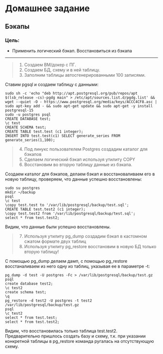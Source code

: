 # Домашнее задание
## Бэкапы
### Цель:
* Применить логический бэкап. Восстановиться из бэкапа
---

> 1. Создаем ВМ/докер c ПГ.  
> 2. Создаем БД, схему и в ней таблицу.  
> 3. Заполним таблицы автосгенерированными 100 записями.  

Ставим pgsql и создаем таблицу с данными:
```
sudo sh -c 'echo "deb http://apt.postgresql.org/pub/repos/apt $(lsb_release -cs)-pgdg main" > /etc/apt/sources.list.d/pgdg.list' && wget --quiet -O - https://www.postgresql.org/media/keys/ACCC4CF8.asc | sudo apt-key add - && sudo apt-get update && sudo apt-get -y install postgresql-15
sudo -u postgres psql
CREATE DATABASE test;
\c test
CREATE SCHEMA test;
CREATE TABLE test.test (c1 integer);
INSERT INTO test.test(c1) SELECT generate_series FROM generate_series(1,100);
```

> 4. Под линукс пользователем Postgres создадим каталог для бэкапов   
> 5. Сделаем логический бэкап используя утилиту COPY   
> 6. Восстановим во вторую таблицу данные из бэкапа.  

Создаем каталог для бэкапов, делаем бэкап и восстановаливаем его в новую таблицу, проверяем, что данные успешно восстановлены:
```
sudo su postgres
mkdir ~/backup
psql
\c test
\copy test.test to '/var/lib/postgresql/backup/test.sql';
CREATE TABLE test.test2 (c1 integer);
\copy test.test2 from '/var/lib/postgresql/backup/test.sql';
select * from test.test2;
```
Видим, что данные были успешно восстановлены.

> 7. Используя утилиту pg_dump создадим бэкап в кастомном сжатом формате двух таблиц   
> 8. Используя утилиту pg_restore восстановим в новую БД только вторую таблицу!  

С помощью pg_dump делаем дамп, с помощью pg_restore восстаналиваем из него одну из таблиц, указывая ее в параметре -t:
```
pg_dump -d test -U postgres -Fc > /var/lib/postgresql/backup/test.gz
psql
create database test2;
\c test2
create schema test;
\q
pg_restore -d test2 -U postgres -t test2 /var/lib/postgresql/backup/test.gz
psql
\c test2
select * from test.test;
select * from test.test2;
```
Видим, что восстановилась только таблица test.test2.  
Предварительно пришлось создать базу и схему, т.к. при указании конкретной таблицы в pg_restore команда ругалась на отсутствующую схему.
